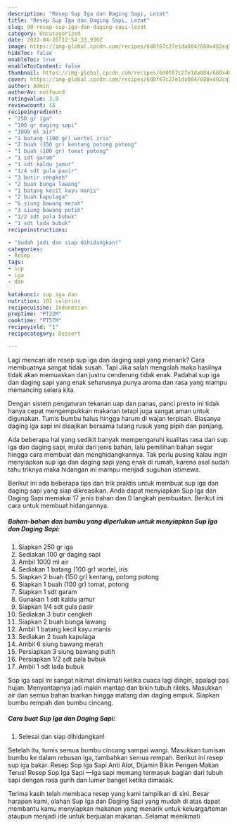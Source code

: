 ```yaml
---
description: "Resep Sup Iga dan Daging Sapi, Lezat"
title: "Resep Sup Iga dan Daging Sapi, Lezat"
slug: 90-resep-sup-iga-dan-daging-sapi-lezat
category: Uncategorized
date: 2022-04-26T12:54:33.930Z
image: https://img-global.cpcdn.com/recipes/6d0f67c27e1da084/680x482cq70/sup-iga-dan-daging-sapi-foto-resep-utama.jpg
hideToc: false
enableToc: true
enableTocContent: false
thumbnail: https://img-global.cpcdn.com/recipes/6d0f67c27e1da084/680x482cq70/sup-iga-dan-daging-sapi-foto-resep-utama.jpg
cover: https://img-global.cpcdn.com/recipes/6d0f67c27e1da084/680x482cq70/sup-iga-dan-daging-sapi-foto-resep-utama.jpg
author: Admin
authorAv: notfound
ratingvalue: 3.8
reviewcount: 15
recipeingredient:
- "250 gr iga"
- "100 gr daging sapi"
- "1000 ml air"
- "1 batang (100 gr) wortel iris"
- "2 buah (150 gr) kentang potong potong"
- "1 buah (100 gr) tomat potong"
- "1 sdt garam"
- "1 sdt kaldu jamur"
- "1/4 sdt gula pasir"
- "3 butir cengkeh"
- "2 buah bunga lawang"
- "1 batang kecil kayu manis"
- "2 buah kapulaga"
- "6 siung bawang merah"
- "3 siung bawang putih"
- "1/2 sdt pala bubuk"
- "1 sdt lada bubuk"
recipeinstructions:

- "Sudah jadi dan siap dihidangkan!"
categories:
- Resep
tags:
- sup
- iga
- dan

katakunci: sup iga dan 
nutrition: 101 calories
recipecuisine: Indonesian
preptime: "PT22M"
cooktime: "PT57M"
recipeyield: "1"
recipecategory: Dessert

---
```



Lagi mencari ide resep sup iga dan daging sapi yang menarik? Cara membuatnya sangat tidak susah. Tapi Jika salah mengolah maka hasilnya tidak akan memuaskan dan justru cenderung tidak enak. Padahal sup iga dan daging sapi yang enak seharusnya punya aroma dan rasa yang mampu memancing selera kita.


Dengan sistem pengaturan tekanan uap dan panas, panci presto ini tidak hanya cepat mengempukkan makanan tetapi juga sangat aman untuk digunakan. Tumis bumbu halus hingga harum di wajan terpisah. Biasanya daging iga sapi ini disajikan bersama tulang rusuk yang pipih dan panjang.

Ada beberapa hal yang sedikit banyak mempengaruhi kualitas rasa dari sup iga dan daging sapi, mulai dari jenis bahan, lalu pemilihan bahan segar hingga cara membuat dan menghidangkannya. Tak perlu pusing kalau ingin menyiapkan sup iga dan daging sapi yang enak di rumah, karena asal sudah tahu triknya maka hidangan ini mampu menjadi suguhan istimewa.


Berikut ini ada beberapa tips dan trik praktis untuk membuat sup iga dan daging sapi yang siap dikreasikan. Anda dapat menyiapkan Sup Iga dan Daging Sapi memakai 17 jenis bahan dan 0 langkah pembuatan. Berikut ini cara untuk membuat hidangannya.

<!--inarticleads1-->

##### Bahan-bahan dan bumbu yang diperlukan untuk menyiapkan Sup Iga dan Daging Sapi:

1. Siapkan 250 gr iga
1. Sediakan 100 gr daging sapi
1. Ambil 1000 ml air
1. Sediakan 1 batang (100 gr) wortel, iris
1. Siapkan 2 buah (150 gr) kentang, potong potong
1. Siapkan 1 buah (100 gr) tomat, potong
1. Siapkan 1 sdt garam
1. Gunakan 1 sdt kaldu jamur
1. Siapkan 1/4 sdt gula pasir
1. Sediakan 3 butir cengkeh
1. Siapkan 2 buah bunga lawang
1. Ambil 1 batang kecil kayu manis
1. Sediakan 2 buah kapulaga
1. Ambil 6 siung bawang merah
1. Persiapkan 3 siung bawang putih
1. Persiapkan 1/2 sdt pala bubuk
1. Ambil 1 sdt lada bubuk


Sop iga sapi ini sangat nikmat dinikmati ketika cuaca lagi dingin, apalagi pas hujan. Menyantapnya jadi makin mantap dan bikin tubuh rileks. Masukkan air dan semua bahan biarkan hingga matang dan daging empuk. Siapkan bumbu rempah dan bumbu cincang. 

<!--inarticleads2-->

##### Cara buat Sup Iga dan Daging Sapi:


1. Selesai dan siap dihidangkan!

Setelah itu, tumis semua bumbu cincang sampai wangi. Masukkan tumisan bumbu ke dalam rebusan iga, tambahkan semua rempah. Berikut ini resep sup iga bakar. Resep Sop Iga Sapi Anti Alot, Dijamin Bikin Pengen Makan Terus! Resep Sop Iga Sapi —Iga sapi memang termasuk bagian dari tubuh sapi dengan rasa gurih dan lumer banget ketika dimasak. 

Terima kasih telah membaca resep yang kami tampilkan di sini. Besar harapan kami, olahan Sup Iga dan Daging Sapi yang mudah di atas dapat membantu kamu menyiapkan makanan yang menarik untuk keluarga/teman ataupun menjadi ide untuk berjualan makanan. Selamat menikmati
